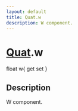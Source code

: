 ```yaml
---
layout: default
title: Quat.w
description: W component.
---
```

# [Quat]({{site.url}}/Pages/StereoKit/Quat.html).w

<div class='signature' markdown='1'>
float w{ get set }
</div>

## Description
W component.

